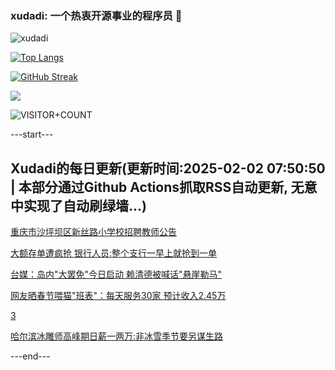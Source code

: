 ### xudadi: 一个热衷开源事业的程序员 👋

![xudadi](https://github-readme-stats-git-masterorgs-github-readme-stats-team.vercel.app/api?username=xudadi)

[![Top Langs](https://github-readme-stats.vercel.app/api/top-langs/?username=xudadi)](https://github.com/anuraghazra/github-readme-stats)

[![GitHub Streak](https://streak-stats.demolab.com?user=xudadi&locale=zh_Hans)](https://git.io/streak-stats)

![](https://raw.githubusercontent.com/xudadi/xudadi/main/assets/github-contribution-grid-snake.svg)

![VISITOR+COUNT](https://komarev.com/ghpvc/?username=xudadi&label=VISITOR+COUNT)


---start---

## Xudadi的每日更新(更新时间:2025-02-02 07:50:50 | 本部分通过Github Actions抓取RSS自动更新, 无意中实现了自动刷绿墙...)

[重庆市沙坪坝区新丝路小学校招聘教师公告](https://www.gongkaoleida.com/article/2277560)

[大额存单遭疯抢 银行人员:整个支行一早上就抢到一单](https://m.163.com/news/article/JNAV6GK000019B3E.html)

[台媒：岛内"大罢免"今日启动 赖清德被喊话"悬崖勒马"](https://m.163.com/news/article/JNAOL3380514R9OJ.html)

[网友晒春节喂猫"班表"：每天服务30家 预计收入2.45万](https://m.163.com/news/article/JNBE90QD0530JPVV.html)

[3](https://m.163.com/touch/news/sub/domestic)

[哈尔滨冰雕师高峰期日薪一两万:非冰雪季节要另谋生路](https://m.163.com/news/article/JNBHA2MI0514D3UH.html)

---end---

